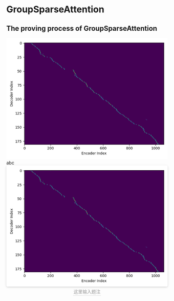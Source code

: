 GroupSparseAttention
====  

The proving process of GroupSparseAttention
----

<div style=”align: center”>
    <img src="https://github.com/JiabinXue/GroupSparseAttention/blob/master/figure/GroupSparse.png?raw=true">
</div>


<div style=”align: center”>
    abc
</div>


<center>
    <img style="border-radius: 0.3125em;
    box-shadow: 0 2px 4px 0 rgba(34,36,38,.12),0 2px 10px 0 rgba(34,36,38,.08);" 
    src="https://github.com/JiabinXue/GroupSparseAttention/blob/master/figure/GroupSparse.png?raw=true">
    <br>
    <div style="color:orange; border-bottom: 1px solid #d9d9d9;
    display: inline-block;
    color: #999;
    padding: 2px;">这里输入题注</div>
</center>
